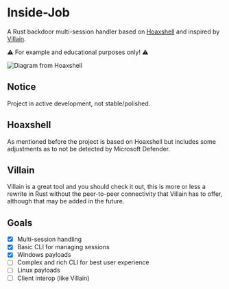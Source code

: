 # Inside-Job
A Rust backdoor multi-session handler based on [Hoaxshell](https://github.com/t3l3machus/hoaxshell) and inspired by [Villain](https://github.com/t3l3machus/Villain).

⚠️ For example and educational purposes only! ⚠️

![Diagram from Hoaxshell](https://user-images.githubusercontent.com/75489922/197529603-1c9238ea-af14-41f7-8834-dd37ad77e809.png)

## Notice
Project in active development, not stable/polished.

## Hoaxshell
As mentioned before the project is based on Hoaxshell but includes some adjustments as to not be detected by Microsoft Defender.

## Villain
Villain is a great tool and you should check it out, this is more or less a rewrite in Rust without the peer-to-peer connectivity that Villain has to offer, although that may be added in the future.

## Goals
 - [x] Multi-session handling
 - [x] Basic CLI for managing sessions
 - [x] Windows payloads
 - [ ] Complex and rich CLI for best user experience
 - [ ] Linux payloads
 - [ ] Client interop (like Villain)